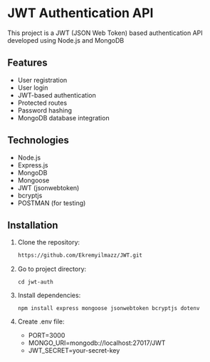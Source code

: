 # JWT Authentication API

This project is a JWT (JSON Web Token) based authentication API developed using Node.js and MongoDB

## Features

- User registration
- User login
- JWT-based authentication
- Protected routes
- Password hashing
- MongoDB database integration

## Technologies

- Node.js
- Express.js
- MongoDB
- Mongoose
- JWT (jsonwebtoken)
- bcryptjs
- POSTMAN (for testing)

## Installation

1. Clone the repository:

   ```bash
   https://github.com/Ekremyilmazz/JWT.git
2. Go to project directory:
   ```
   cd jwt-auth
3. Install dependencies:
   ```
   npm install express mongoose jsonwebtoken bcryptjs dotenv
4. Create .env file:
   - PORT=3000
   - MONGO_URI=mongodb://localhost:27017/JWT
   - JWT_SECRET=your-secret-key

   
